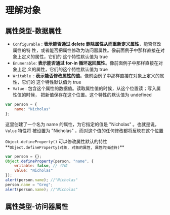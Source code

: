 # 理解对象

## 属性类型-数据属性

* `Configurable` : **表示能否通过 delete 删除属性从而重新定义属性**，能否修改属性的特 性，或者能否把属性修改为访问器属性。像前面例子中那样直接在对象上定义的属性，它们的 这个特性默认值为 true
* `Enumerable`: **表示能否通过 for-in 循环返回属性**。像前面例子中那样直接在对象上定
  义的属性，它们的这个特性默认值为 true 
* `Writable `: **表示能否修改属性的值**。像前面例子中那样直接在对象上定义的属性，它们的
  这个特性默认值为 true 
* `Value` :  包含这个属性的数据值。读取属性值的时候，从这个位置读；写入属性值的时候，
  把新值保存在这个位置。这个特性的默认值为 undefined

```js
var person = {
    name: "Nicholas"
};
```

这里创建了一个名为 name 的属性，为它指定的值是 "Nicholas" 。也就是说， `Value` 特性将被设置为 "Nicholas" ，而对这个值的任何修改都将反映在这个位置

`Object.defineProperty()` 可以修改属性默认的特性**`Object.defineProperty(对象, 对象的属性, 属性的描述符)`**

```js
var person = {};
Object.defineProperty(person, "name", {
    writable: false, // 只读
    value: "Nicholas"
});
alert(person.name); //"Nicholas"
person.name = "Greg";
alert(person.name); //"Nicholas"
```

## 属性类型-访问器属性



